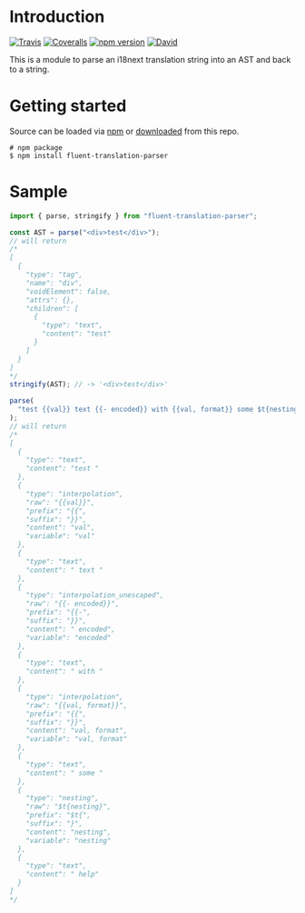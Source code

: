 # Introduction

[![Travis](https://img.shields.io/travis/locize/fluent-translation-parser/master.svg?style=flat-square)](https://travis-ci.org/i18next-translation-parser)
[![Coveralls](https://img.shields.io/coveralls/locize/fluent-translation-parser/master.svg?style=flat-square)](https://coveralls.io/github/locize/fluent-translation-parser)
[![npm version](https://img.shields.io/npm/v/i18next-translation-parser.svg?style=flat-square)](https://www.npmjs.com/package/i18next-translation-parser)
[![David](https://img.shields.io/david/locize/fluent-translation-parser.svg?style=flat-square)](https://david-dm.org/locize/fluent-translation-parser)

This is a module to parse an i18next translation string into an AST and back to a string.

# Getting started

Source can be loaded via [npm](https://www.npmjs.com/package/fluent-translation-parser) or [downloaded](https://github.com/locize/fluent-chained-backend/blob/master/fluentTranslationParser.min.js) from this repo.

```
# npm package
$ npm install fluent-translation-parser
```

# Sample

```js
import { parse, stringify } from "fluent-translation-parser";

const AST = parse("<div>test</div>");
// will return
/*
[
  {
    "type": "tag",
    "name": "div",
    "voidElement": false,
    "attrs": {},
    "children": [
      {
        "type": "text",
        "content": "test"
      }
    ]
  }
]
*/
stringify(AST); // -> '<div>test</div>'

parse(
  "test {{val}} text {{- encoded}} with {{val, format}} some $t{nesting} help"
);
// will return
/*
[
  {
    "type": "text",
    "content": "test "
  },
  {
    "type": "interpolation",
    "raw": "{{val}}",
    "prefix": "{{",
    "suffix": "}}",
    "content": "val",
    "variable": "val"
  },
  {
    "type": "text",
    "content": " text "
  },
  {
    "type": "interpolation_unescaped",
    "raw": "{{- encoded}}",
    "prefix": "{{-",
    "suffix": "}}",
    "content": " encoded",
    "variable": "encoded"
  },
  {
    "type": "text",
    "content": " with "
  },
  {
    "type": "interpolation",
    "raw": "{{val, format}}",
    "prefix": "{{",
    "suffix": "}}",
    "content": "val, format",
    "variable": "val, format"
  },
  {
    "type": "text",
    "content": " some "
  },
  {
    "type": "nesting",
    "raw": "$t{nesting}",
    "prefix": "$t{",
    "suffix": "}",
    "content": "nesting",
    "variable": "nesting"
  },
  {
    "type": "text",
    "content": " help"
  }
]
*/
```
